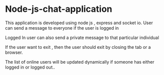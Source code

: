 # Node-js-chat-application

This application is developed using node js , express and socket io. User can send a message to everyone if the user is logged in

Logged In user can also send a private message to that particular individual

If the user want to exit , then the user should exit by closing the tab or a browser.

The list of online users will be updated dynamically if someone has either logged in or logged out..
